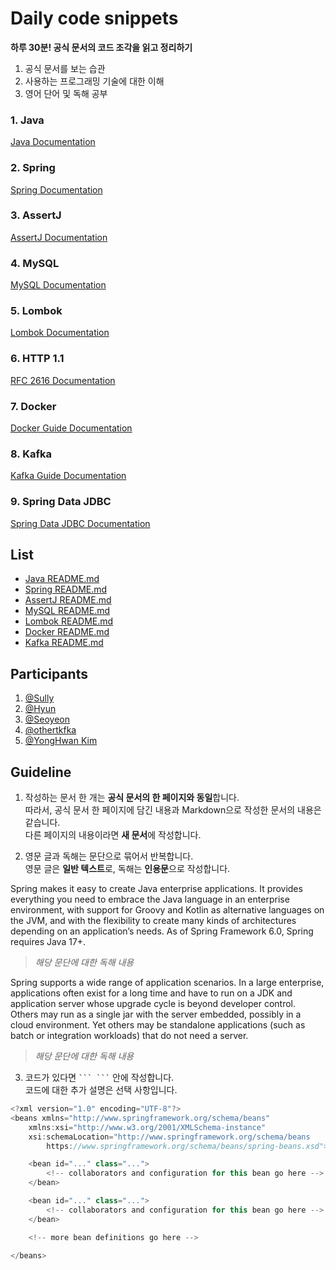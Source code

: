 # Daily code snippets

**하루 30분! 공식 문서의 코드 조각을 읽고 정리하기**

1. 공식 문서를 보는 습관
2. 사용하는 프로그래밍 기술에 대한 이해
3. 영어 단어 및 독해 공부

### 1. Java

[Java Documentation](https://docs.oracle.com/en/java/javase/index.html)

### 2. Spring

[Spring Documentation](https://docs.spring.io/spring-framework/docs/current/reference/html/)

### 3. AssertJ

[AssertJ Documentation](https://assertj.github.io/doc/)

### 4. MySQL

[MySQL Documentation](https://dev.mysql.com/doc/)

### 5. Lombok

[Lombok Documentation](https://projectlombok.org/features/)

### 6. HTTP 1.1

[RFC 2616 Documentation](https://www.rfc-editor.org/rfc/rfc2616)


### 7. Docker

[Docker Guide Documentation](https://docs.docker.com/get-started/overview/)

### 8. Kafka

[Kafka Guide Documentation](https://kafka.apache.org/documentation/#introduction)

### 9. Spring Data JDBC
[Spring Data JDBC Documentation](https://docs.spring.io/spring-data/jdbc/docs/current/reference/html/#get-started:first-steps:spring)

## List

- [Java README.md](https://github.com/yeonise/daily-code-snippets/blob/main/Java/Java.md)
- [Spring README.md](https://github.com/yeonise/daily-code-snippets/blob/main/Spring/Spring.md)
- [AssertJ README.md](https://github.com/yeonise/daily-code-snippets/blob/main/AssertJ/AssertJ.md)
- [MySQL README.md](https://github.com/yeonise/daily-code-snippets/blob/main/MySQL/MySQL.md)
- [Lombok README.md](https://github.com/yeonise/daily-code-snippets/blob/main/Lombok/Lombok.md)
- [Docker README.md](https://github.com/yeonise/daily-code-snippets/blob/main/Docker/Docker.md)
- [Kafka README.md](https://github.com/yeonise/daily-code-snippets/blob/main/kafka/Kafka.md)

## Participants

1. [@Sully](https://github.com/won4885)
2. [@Hyun](https://github.com/ghkdgus29)
3. [@Seoyeon](https://github.com/yeonise)
4. [@othertkfka](https://github.com/othertkfka)
4. [@YongHwan Kim](https://github.com/yonghwankim-dev)

## Guideline

1. 작성하는 문서 한 개는 **공식 문서의 한 페이지와 동일**합니다.  
   따라서, 공식 문서 한 페이지에 담긴 내용과 Markdown으로 작성한 문서의 내용은 같습니다.  
   다른 페이지의 내용이라면 **새 문서**에 작성합니다.

2. 영문 글과 독해는 문단으로 묶어서 반복합니다.  
   영문 글은 **일반 텍스트**로, 독해는 **인용문**으로 작성합니다.

Spring makes it easy to create Java enterprise applications. It provides everything you need to
embrace the Java language in an enterprise environment, with support for Groovy and Kotlin as
alternative languages on the JVM, and with the flexibility to create many kinds of architectures
depending on an application’s needs. As of Spring Framework 6.0, Spring requires Java 17+.
>
> _해당 문단에 대한 독해 내용_
>
Spring supports a wide range of application scenarios. In a large enterprise, applications often
exist for a long time and have to run on a JDK and application server whose upgrade cycle is beyond
developer control. Others may run as a single jar with the server embedded, possibly in a cloud
environment. Yet others may be standalone applications (such as batch or integration workloads) that
do not need a server.
>
> _해당 문단에 대한 독해 내용_

3. 코드가 있다면 ` ``` ``` ` 안에 작성합니다.  
   코드에 대한 추가 설명은 선택 사항입니다.

``` java
<?xml version="1.0" encoding="UTF-8"?>
<beans xmlns="http://www.springframework.org/schema/beans"
    xmlns:xsi="http://www.w3.org/2001/XMLSchema-instance"
    xsi:schemaLocation="http://www.springframework.org/schema/beans
        https://www.springframework.org/schema/beans/spring-beans.xsd">

    <bean id="..." class="...">  
        <!-- collaborators and configuration for this bean go here -->
    </bean>

    <bean id="..." class="...">
        <!-- collaborators and configuration for this bean go here -->
    </bean>

    <!-- more bean definitions go here -->

</beans>
```

